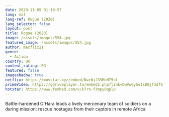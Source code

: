 ```yaml
---
date: 2020-11-05 01:10:57
lang: mal
lang-ref: Rogue (2020)
lang_selector: false
layout: post
title: Rogue (2020)
image: /assets/images/554.jpg
featured_image: /assets/images/554.jpg
author: maxflix21
genre:
  - Action
country: UK
content_rating: PG
featured: false
imageshadow: true
netflix: https://movstar.xyz/embed/NwrNjJ3SMbH75bl
primeVideo: https://gdriveplayer.to/embed2.php?link=DwVwGyhoIsB0jf3dfbTExQCcaBgGS89Ycofrm5OHenz70YJ0g%252FsQL58nd%252FP0z3M%252BQNUqfBx69HyBEt5wk%252FZycaRm2dSI8D6sbfBojsdolewYlokej5qpXkFYrp9E1UUl1eQ4WWy62yNRX%252B9WS2oOzajwqXBOk6MeuBEeII%252FAN70aNWoAJDT9JAIXkY%252BNx1VZA%253D
hotstar: https://www.fembed.com/v/k7rn-f3mpy0qplp
---
```

Battle-hardened O’Hara leads a lively mercenary team of soldiers on a daring mission: rescue hostages from their captors in remote Africa